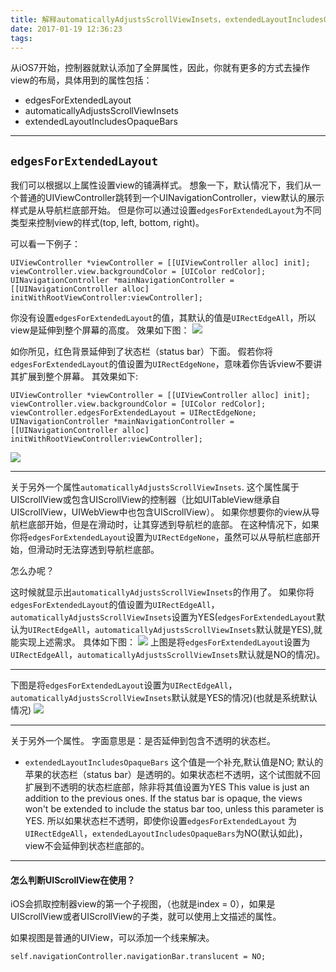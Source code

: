 ```yaml
---
title: 解释automaticallyAdjustsScrollViewInsets，extendedLayoutIncludesOpaqueBars，edgesForExtendedLayout的不同
date: 2017-01-19 12:36:23
tags:
---
```



从iOS7开始，控制器就默认添加了全屏属性，因此，你就有更多的方式去操作view的布局，具体用到的属性包括：

* edgesForExtendedLayout
* automaticallyAdjustsScrollViewInsets
* extendedLayoutIncludesOpaqueBars

-------

## `edgesForExtendedLayout`

我们可以根据以上属性设置view的铺满样式。
想象一下，默认情况下，我们从一个普通的UIViewController跳转到一个UINavigationController，view默认的展示样式是从导航栏底部开始。
但是你可以通过设置`edgesForExtendedLayout`为不同类型来控制view的样式(top, left, bottom, right)。

可以看一下例子：
```
UIViewController *viewController = [[UIViewController alloc] init];
viewController.view.backgroundColor = [UIColor redColor];
UINavigationController *mainNavigationController = [[UINavigationController alloc] initWithRootViewController:viewController];
```

你没有设置`edgesForExtendedLayout`的值，其默认的值是`UIRectEdgeAll`，所以view是延伸到整个屏幕的高度。
效果如下图：
![](https://i.stack.imgur.com/MOB6v.png)

如你所见，红色背景延伸到了状态栏（status bar）下面。
假若你将 `edgesForExtendedLayout`的值设置为`UIRectEdgeNone`，意味着你告诉view不要讲其扩展到整个屏幕。
其效果如下:

```
UIViewController *viewController = [[UIViewController alloc] init];
viewController.view.backgroundColor = [UIColor redColor];
viewController.edgesForExtendedLayout = UIRectEdgeNone;
UINavigationController *mainNavigationController = [[UINavigationController alloc] initWithRootViewController:viewController];
```
![](https://i.stack.imgur.com/ojAvO.png)

-------

关于另外一个属性`automaticallyAdjustsScrollViewInsets`.
这个属性属于UIScrollView或包含UIScrollView的控制器（比如UITableView继承自UIScrollView，UIWebView中也包含UIScrollView）。
如果你想要你的view从导航栏底部开始，但是在滑动时，让其穿透到导航栏的底部。
在这种情况下，如果你将`edgesForExtendedLayout`设置为`UIRectEdgeNone`，虽然可以从导航栏底部开始，但滑动时无法穿透到导航栏底部。

怎么办呢？

这时候就显示出`automaticallyAdjustsScrollViewInsets`的作用了。
如果你将`edgesForExtendedLayout`的值设置为`UIRectEdgeAll`，`automaticallyAdjustsScrollViewInsets`设置为YES(`edgesForExtendedLayout`默认为`UIRectEdgeAll`，`automaticallyAdjustsScrollViewInsets`默认就是YES),就能实现上述需求。
具体如下图：
![](https://i.stack.imgur.com/9Iapl.png)
上图是将`edgesForExtendedLayout`设置为`UIRectEdgeAll`，`automaticallyAdjustsScrollViewInsets`默认就是NO的情况)。

------

下图是将`edgesForExtendedLayout`设置为`UIRectEdgeAll`，`automaticallyAdjustsScrollViewInsets`默认就是YES的情况)(也就是系统默认情况)
![](https://i.stack.imgur.com/VVQHQ.png)

--------

关于另外一个属性。
字面意思是：是否延伸到包含不透明的状态栏。

* `extendedLayoutIncludesOpaqueBars`
这个值是一个补充,默认值是NO;
默认的苹果的状态栏（status bar）是透明的。如果状态栏不透明，这个试图就不回扩展到不透明的状态栏底部，除非将其值设置为YES
This value is just an addition to the previous ones. If the status bar is opaque, the views won't be extended to include the status bar too, unless this parameter is YES.
所以如果状态栏不透明，即使你设置`edgesForExtendedLayout` 为 `UIRectEdgeAll`，`extendedLayoutIncludesOpaqueBars`为NO(默认如此)，view不会延伸到状态栏底部的。
 
--------
#### 怎么判断UIScrollView在使用？
iOS会抓取控制器view的第一个子视图，（也就是index = 0），如果是UIScrollView或者UIScrollView的子类，就可以使用上文描述的属性。

如果视图是普通的UIView，可以添加一个线来解决。
```
self.navigationController.navigationBar.translucent = NO;
```


